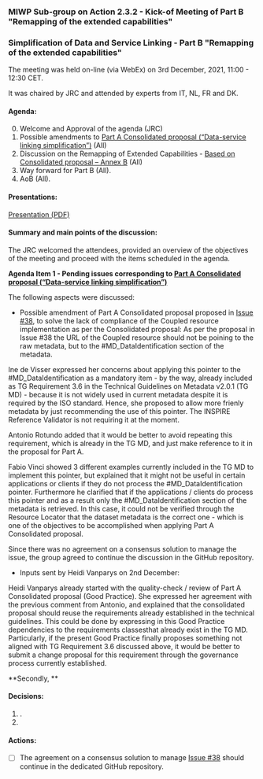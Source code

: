 ### MIWP Sub-group on Action 2.3.2 - Kick-of Meeting of Part B "Remapping of the extended capabilities" 

### Simplification of Data and Service Linking - Part B "Remapping of the extended capabilities" 

The meeting was held on-line (via WebEx) on 3rd December, 2021, 11:00 - 12:30 CET.

It was chaired by JRC and attended by experts from IT, NL, FR and DK.

#### Agenda:

0. Welcome and Approval of the agenda (JRC)
1. Possible amendments to [Part A Consolidated proposal (“Data-service linking simplification”)](https://github.com/INSPIRE-MIF/gp-data-service-linking-simplification/blob/main/proposals/JRC/ds-linking-simplification-good-practice.md) (All)
2. Discussion on the Remapping of Extended Capabilities - [Based on Consolidated proposal – Annex B](https://github.com/INSPIRE-MIF/gp-data-service-linking-simplification/blob/main/proposals/JRC/ds-linking-simplification-good-practice.md#annex-b) (All)
3. Way forward for Part B (All).
4. AoB (All).

#### Presentations:

[Presentation (PDF)](https://github.com/jescriu/gp-data-service-linking-simplification/blob/main/meetings/2021-12-03/20211203_MIWP_Sub-group_2.3.2_Simplification_Kick-off_Part_B.pdf)

#### Summary and main points of the discussion:

The JRC welcomed the attendees, provided an overview of the objectives of the meeting and proceed with the items scheduled in the agenda.

**Agenda Item 1 - Pending issues corresponding to [Part A Consolidated proposal (“Data-service linking simplification”)](https://github.com/INSPIRE-MIF/gp-data-service-linking-simplification/blob/main/proposals/JRC/ds-linking-simplification-good-practice.md)** 

The following aspects were discussed:

* Possible amendment of Part A Consolidated proposal proposed in [Issue #38](https://github.com/INSPIRE-MIF/gp-data-service-linking-simplification/issues/38), to solve the lack of compliance of the Coupled resource implementation as per the Consolidated proposal:
As per the proposal in Issue #38 the URL of the Coupled resource should not be poining to the raw metadata, but to the #MD_DataIdentification section of the metadata.

Ine de Visser expressed her concerns about applying this pointer to the #MD_DataIdentification as a mandatory item - by the way, already included as TG Requirement 3.6 in the Technical Guidelines on Metadata v2.0.1 (TG MD) - because it is not widely used in current metadata despite it is required by the ISO standard. Hence, she proposed to allow more frienly metadata by just recommending the use of this pointer. The INSPIRE Reference Validator is not requiring it at the moment.

Antonio Rotundo added that it would be better to avoid repeating this requirement, which is already in the TG MD, and just make reference to it in the proposal for Part A.  

Fabio Vinci showed 3 different examples currently included in the TG MD to implement this pointer, but explained that it might not be useful in certain applications or clients if they do not process the #MD_DataIdentification pointer. Furthermore he clarified that if the applications / clients do process this pointer and as a result only the #MD_DataIdentification section of the metadata is retrieved. In this case, it could not be verified through the Resource Locator that the dataset metadata is the correct one - which is one of the objectives to be accomplished when applying Part A Consolidated proposal.

Since there was no agreement on a consensus solution to manage the issue, the group agreed to continue the discussion in the GitHub repository.

* Inputs sent by Heidi Vanparys on 2nd December:

Heidi Vanparys already started with the quality-check / review of Part A Consolidated proposal (Good Practice). She expressed her agreement with the previous comment from Antonio, and explained that the consolidated proposal should reuse the requirements already established in the technical guidelines. This could be done by expressing in this Good Practice dependencies to the requirements classesthat already exist in the TG MD.
Particularly, if the present Good Practice finally proposes something not aligned with TG Requirement 3.6 discussed above, it would be better to submit a change proposal for this requirement through the governance process currently established.

**Secondly, **





#### Decisions:

1. .
2. 

#### Actions:

- [ ] The agreement on a consensus solution to manage [Issue #38](https://github.com/INSPIRE-MIF/gp-data-service-linking-simplification/issues/38) should continue in the dedicated GitHub repository.
